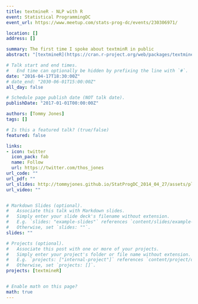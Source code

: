 ```yaml
---
title: textmineR - NLP with R
event: Statistical ProgrammingDC
event_url: https://www.meetup.com/stats-prog-dc/events/230306971/

location: []
address: []

summary: The first time I spoke about textminR in public
abstract: "[textmineR](https://cran.r-project.org/web/packages/textmineR/index.html) introduces a framework for natural language processing (NLP) in R that improves upon current NLP frameworks available in R. Specifically, textmineR has a syntax that is more intuitive to experienced R users. It uses objects, methods, and functions that behave like regular R dense matrices. This lowers the barrier to beginning statistical analyses of language to statisticians and other data professionals."

# Talk start and end times.
#   End time can optionally be hidden by prefixing the line with `#`.
date: "2016-04-17T18:30:00Z"
# date_end: "2030-06-01T15:00:00Z"
all_day: false

# Schedule page publish date (NOT talk date).
publishDate: "2017-01-01T00:00:00Z"

authors: [Tommy Jones]
tags: []

# Is this a featured talk? (true/false)
featured: false

links:
- icon: twitter
  icon_pack: fab
  name: Follow
  url: https://twitter.com/thos_jones 
url_code: ""
url_pdf: ""
url_slides: http://tommyjones.github.io/StatProgDC_2014_04_27/assets/player/KeynoteDHTMLPlayer.html#0
url_video: ""


# Markdown Slides (optional).
#   Associate this talk with Markdown slides.
#   Simply enter your slide deck's filename without extension.
#   E.g. `slides: "example-slides"` references `content/slides/example-slides.md`.
#   Otherwise, set `slides: ""`.
slides: ""

# Projects (optional).
#   Associate this post with one or more of your projects.
#   Simply enter your project's folder or file name without extension.
#   E.g. `projects: ["internal-project"]` references `content/project/deep-learning/index.md`.
#   Otherwise, set `projects: []`.
projects: [textmineR]


# Enable math on this page?
math: true
---
```



